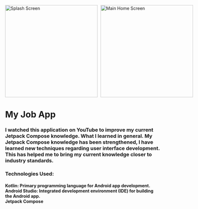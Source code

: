 <div style="display: flex; gap: 10px;">
    <img src="https://github.com/Muhammed-Turgut/imageRaw/blob/main/MyBusinessAppPNG2.jpg?raw=true" 
         alt="Splash Screen" width="300">
    <img src="https://github.com/Muhammed-Turgut/imageRaw/blob/main/MyBusinessAppPNG1.jpg?raw=true" 
         alt="Main Home Screen" width="300">
</div>

<h1>My Job App</h1>
<h3>I watched this application on YouTube to improve my current Jetpack Compose knowledge. What I learned in general. My Jetpack Compose knowledge has been strengthened, I have learned new techniques regarding user interface development. This has helped me to bring my current knowledge closer to industry standards.</h3>

<h3>Technologies Used:</h3>
<h4>
Kotlin: Primary programming language for Android app development.<br>
Android Studio: Integrated development environment (IDE) for building the Android app.<br>
Jetpack Compose <br>

</h4>
